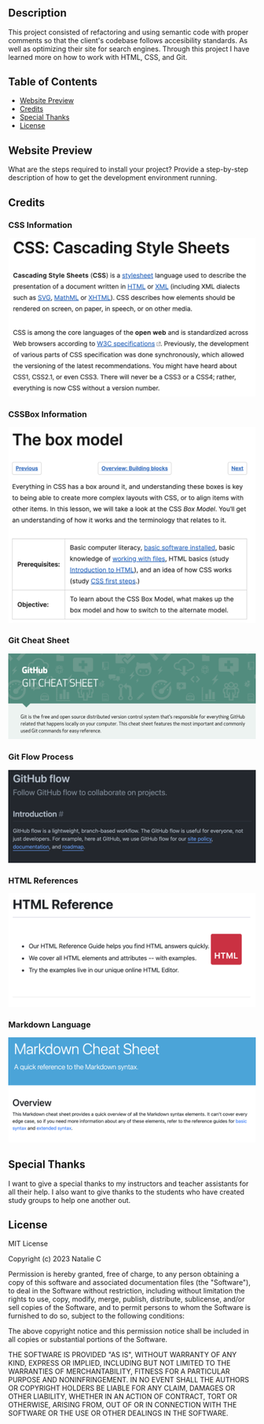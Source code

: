 # <Module1-Challenge>

## Description

This project consisted of refactoring and using semantic code with proper comments so that the client's codebase follows accesibility standards. As well as optimizing their site for search engines. Through this project I have learned more on how to work with HTML, CSS, and Git. 

## Table of Contents
- [Website Preview](#website-preview)
- [Credits](#credits)
- [Special Thanks](#special-thanks)
- [License](#license)

## Website Preview

What are the steps required to install your project? Provide a step-by-step description of how to get the development environment running.

## Credits

### CSS Information
![alt text](assets/images/Cascading-Style-Sheets.png)

### CSSBox Information
![alt text](assets/images/CSS-Box-Model.png)

### Git Cheat Sheet
![alt text](assets/images/Github-CheatSheet.png)

### Git Flow Process
![alt text](assets/images/Github-GitFlow.png)

### HTML References
![alt text](assets/images/HTML-Reference.png)

### Markdown Language
![alt text](assets/images/Markdown-Cheat-Sheet.png)

## Special Thanks

I want to give a special thanks to my instructors and teacher assistants for all their help. I also want to give thanks to the students who have created study groups to help one another out. 

## License

MIT License

Copyright (c) 2023 Natalie C

Permission is hereby granted, free of charge, to any person obtaining a copy
of this software and associated documentation files (the "Software"), to deal
in the Software without restriction, including without limitation the rights
to use, copy, modify, merge, publish, distribute, sublicense, and/or sell
copies of the Software, and to permit persons to whom the Software is
furnished to do so, subject to the following conditions:

The above copyright notice and this permission notice shall be included in all
copies or substantial portions of the Software.

THE SOFTWARE IS PROVIDED "AS IS", WITHOUT WARRANTY OF ANY KIND, EXPRESS OR
IMPLIED, INCLUDING BUT NOT LIMITED TO THE WARRANTIES OF MERCHANTABILITY,
FITNESS FOR A PARTICULAR PURPOSE AND NONINFRINGEMENT. IN NO EVENT SHALL THE
AUTHORS OR COPYRIGHT HOLDERS BE LIABLE FOR ANY CLAIM, DAMAGES OR OTHER
LIABILITY, WHETHER IN AN ACTION OF CONTRACT, TORT OR OTHERWISE, ARISING FROM,
OUT OF OR IN CONNECTION WITH THE SOFTWARE OR THE USE OR OTHER DEALINGS IN THE
SOFTWARE.




